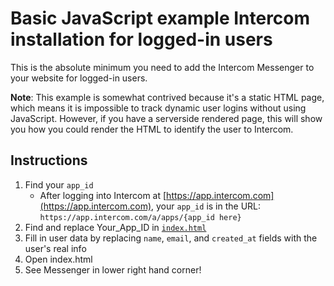 # Basic JavaScript example Intercom installation for logged-in users

This is the absolute minimum you need to add the Intercom Messenger to your website for logged-in users.

**Note**: This example is somewhat contrived because it's a static HTML page, which means it is impossible to track dynamic user logins without using JavaScript. However, if you have a serverside rendered page, this will show you how you could render the HTML to identify the user to Intercom.

## Instructions

1. Find your `app_id`
    * After logging into Intercom at [https://app.intercom.com](https://app.intercom.com), your `app_id` is in the URL: `https://app.intercom.com/a/apps/{app_id here}`
1. Find and replace Your_App_ID in [`index.html`](https://github.com/intercom/example-basic-javascript-install/blob/master/index.html)
1. Fill in user data by replacing `name`, `email`, and `created_at` fields with the user's real info
1. Open index.html
1. See Messenger in lower right hand corner!
